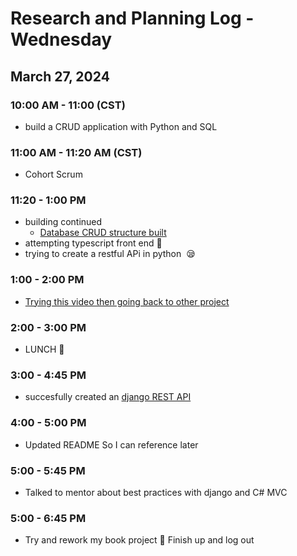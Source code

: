 # Research and Planning Log - Wednesday

## March 27, 2024

### 10:00 AM - 11:00 (CST)

- build a CRUD application with Python and SQL

### 11:00 AM - 11:20 AM (CST)

- Cohort Scrum

### 11:20 - 1:00 PM

- building continued
  - [Database CRUD structure built](https://github.com/MonBoza/booksDb.git)
- attempting typescript front end 🤡
- trying to create a restful APi in python  😪

### 1:00 - 2:00 PM
- [Trying this video then going back to other project](https://youtu.be/i5JykvxUk_A)

### 2:00 - 3:00 PM

- LUNCH 🍔

### 3:00 - 4:45 PM

- succesfully created an [django REST API](https://github.com/MonBoza/drinks.git)

### 4:00 - 5:00 PM

- Updated README So I can reference later

### 5:00 - 5:45 PM

- Talked to mentor about best practices with django and C# MVC

### 5:00 - 6:45 PM

- Try and rework my book project 💩
Finish up and log out
